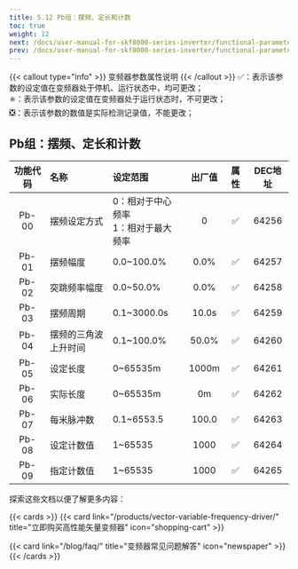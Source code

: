 ```yaml
---
title: 5.12 Pb组：摆频、定长和计数
toc: true
weight: 12
next: /docs/user-manual-for-skf8000-series-inverter/functional-parameter-table/multi-segment-speed-instructions-and-simplified-plc/
prev: /docs/user-manual-for-skf8000-series-inverter/functional-parameter-table/pid-function-parameters/
---
```

{{< callout type="info" >}}
  变频器参数属性说明
{{< /callout >}}
✅：表示该参数的设定值在变频器处于停机、运行状态中，均可更改；  
✳️：表示该参数的设定值在变频器处于运行状态时，不可更改；  
❎：表示该参数的数值是实际检测记录值，不能更改；


## Pb组：摆频、定长和计数

|  功能代码|    名称  | 设定范围 | 出厂值 |属性 | DEC地址 |
| :----: |    :----   | :----   | :----:   | :----:   | :----:   |
|  Pb-00|    摆频设定方式  | 0：相对于中心频率</br>1：相对于最大频率 |0 | ✅ | 64256 |
|  Pb-01|    摆频幅度  | 0.0~100.0% |0.0% | ✅ | 64257 |
|  Pb-02|    突跳频率幅度  | 0.0~50.0% |0.0% | ✅ | 64258 |
|  Pb-03|    摆频周期  | 0.1~3000.0s |10.0s | ✅ | 64259 |
|  Pb-04|    摆频的三角波上升时间  | 0.1~100.0% |50.0% | ✅ | 64260 |
|  Pb-05|    设定长度  | 0~65535m |1000m | ✅ | 64261 |
|  Pb-06|    实际长度  | 0~65535m |0m | ✅ | 64262 |
|  Pb-07|    每米脉冲数  | 0.1~6553.5 |100.0 | ✅ | 64263 |
|  Pb-08|    设定计数值  | 1~65535 |1000 | ✅ | 64264 |
|  Pb-09|    指定计数值  | 1~65535 |1000 | ✅ | 64265 |


探索这些文档以便了解更多内容：

{{< cards >}}
  {{< card link="/products/vector-variable-frequency-driver/" title="立即购买高性能矢量变频器" icon="shopping-cart" >}}

  {{< card link="/blog/faq/" title="变频器常见问题解答" icon="newspaper" >}}
{{< /cards >}}	
